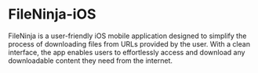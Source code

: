 # FileNinja-iOS
FileNinja is a user-friendly iOS mobile application designed to simplify the process of downloading files from URLs provided by the user. With a clean interface, the app enables users to effortlessly access and download any downloadable content they need from the internet.

